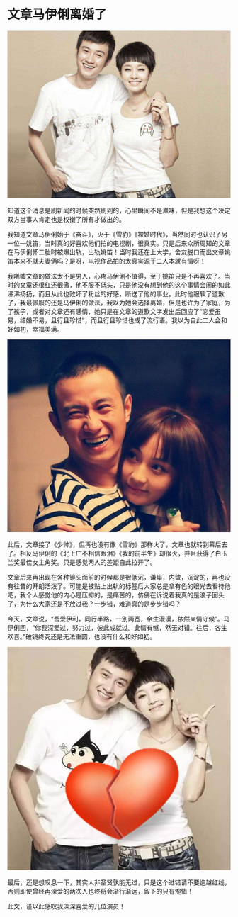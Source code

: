 # 文章马伊俐离婚了

![文章&马伊俐](imgs/01.jpg)

知道这个消息是刷新闻的时候突然刷到的，心里瞬间不是滋味，但是我想这个决定双方当事人肯定也是权衡了所有才做出的。

我知道文章马伊俐始于《奋斗》，火于《雪豹》《裸婚时代》，当然同时也认识了另一位—姚笛，当时真的好喜欢他们拍的电视剧，很真实。只是后来众所周知的文章在马伊俐怀二胎时被爆出轨，出轨姚笛！当时我还在上大学，舍友脱口而出文章姚笛本来不就夫妻俩吗？是呀，电视作品拍的太真实源于二人本就有情呀！

我唏嘘文章的做法太不是男人，心疼马伊俐不值得，至于姚笛只是不再喜欢了。当时的文章还很红还很傲，他不服不低头，只是他没有想到他的这个事情会闹的如此沸沸扬扬，而且从此也败坏了粉丝的好感，断送了他的事业。此时他服软了道歉了，我最佩服的还是马伊俐的做法，我以为她会选择离婚，但是也许为了家庭，为了孩子，或者对文章还有感情，她只是在文章的道歉文字发出后回应了“恋爱虽易，结婚不易，且行且珍惜”，而且行且珍惜也成了流行语。我以为自此二人会和好如初，幸福美满。

![文章&马伊俐](imgs/02.jpg)

此后，文章接了《少帅》，但再也没有像《雪豹》那样火了，文章也就转到幕后去了。相反马伊俐的《北上广不相信眼泪》《我的前半生》却很火，并且获得了白玉兰奖最佳女主角奖。只是感觉两人的差距自此拉开了。

文章后来再出现在各种镜头面前的时候都是很低沉，谦卑，内敛，沉淀的，再也没有往昔的开朗活泼了。可能是被贴上出轨的标签后大家总是拿有色的眼光去看待他吧，我个人感觉他的内心是压抑的，是痛苦的，仿佛在诉说着我真的是浪子回头了，为什么大家还是不放过我？一步错，难道真的是步步错吗？

今天，文章说，“吾爱伊利，同行半路，一别两宽，余生漫漫，依然亲情守候”。马伊俐回，“你我深爱过，努力过，彼此成就过。此情有憾，然无对错。往后，各生欢喜。”破镜终究还是无法重圆，也没有什么和好如初。

![文章&马伊俐](imgs/03.jpg)

最后，还是想叹息一下，其实人非圣贤孰能无过，只是这个过错请不要逾越红线，否则即使曾经再深爱的两次人也终将会渐行渐远，留下的只有惋惜！

此文，谨以此感叹我深深喜爱的几位演员！